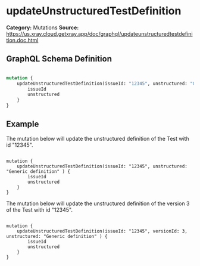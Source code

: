 # updateUnstructuredTestDefinition

**Category:** Mutations
**Source:** https://us.xray.cloud.getxray.app/doc/graphql/updateunstructuredtestdefinition.doc.html

## GraphQL Schema Definition

```graphql

mutation {
    updateUnstructuredTestDefinition(issueId: "12345", unstructured: "Generic definition" ) {
        issueId
        unstructured
    }
}

```

## Example

The mutation below will update the unstructured definition of the Test with id "12345".

```

mutation {
    updateUnstructuredTestDefinition(issueId: "12345", unstructured: "Generic definition" ) {
        issueId
        unstructured
    }
}

```

The mutation below will update the unstructured definition of the version 3 of the Test with id "12345".

```

mutation {
    updateUnstructuredTestDefinition(issueId: "12345", versionId: 3, unstructured: "Generic definition" ) {
        issueId
        unstructured
    }
}

```
